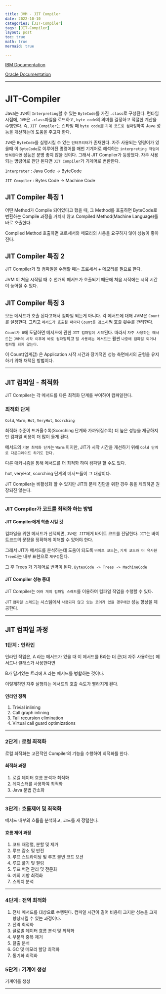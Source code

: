 ```yaml
---

title: JVM - JIT Compiler
date: 2022-10-10
categories: [JIT-Compiler]
tags: [JIT-Compiler]
layout: post
toc: true
math: true
mermaid: true

---
```


[IBM Documentation](https://www.ibm.com/docs/en/ztpf/1.1.0.15?topic=reference-jit-compiler)

[Oracle Documentation](https://docs.oracle.com/javase/specs/jvms/se8/html/index.html)

---

# JIT-Compiler

Java는 `JVM`이 `Interpreting`할 수 있는 `ByteCode`를 가진 `.class`로 구성된다. 런타임 시점에, `JVM`은 `.class`파일을 로드하고, `byte code`의 의미를 결정하고 적절한 계산을 수행한다. 즉, `JIT Compiler`는 런타임 때 `byte code`를 `기계 코드로 컴파일`하여 Java 성능을 개선하는데 도움을 주고자 한다.

`JVM`은 `ByteCode`를 실행시킬 수 있는 `인터프리터`가 존재한다. 자주 사용되는 명령어가 있을때 이 `ByteCode`로 이루어진 명령어를 매번 기계어로 해석하는 `interpreting 작업이 반복된다면` 성능은 분명 좋지 않을 것이다. 그래서 JIT Compiler가 등장했다. 자주 사용되는 명령어로 판단 된다면 `JIT Compiler`가 기계어로 변환한다.

`Interpreter` : Java Code -> ByteCode

`JIT Compiler` : Bytes Code -> Machine Code

## JIT Compiler 특징 1

어떤 Method가 Compile 되어있다고 했을 때, 그 Method를 호출하면 ByteCode로 변환하는 Compile 과정을 거치지 않고 Compiled Method(Machine Language)를 바로 호출한다.

Compiled Method 호출하면 프로세서와 메모리의 사용을 요구하지 않아 성능이 좋아진다.

## JIT Compiler 특징 2

JIT Compiler가 첫 컴파일을 수행할 때는 프로세서 + 메모리를 필요로 한다.

JVM 이 처음 시작될 때 수 천개의 메서드가 호출되기 때문에 처음 시작에는 시작 시간이 늦어질 수 있다.

## JIT Compiler 특징 3

모든 메서드가 호출 된다고해서 컴파일 되는게 아니다. 각 메서드에 대해 JVM은 `Count`를 설정한다. 그리고 `메서드가 호출될 때마다` `Count를 감소`시켜 호출 횟수를 관리한다.

`Count가 0`에 도달하면 메서드에 관한 `JIT 컴파일이 시작`된다. 따라서 `자주 사용하는 메서드`는 `JVM의 시작 이후에 바로 컴파일`되고 `덜 사용하는 메서드`는 훨씬 `나중에 컴파일 되거나 컴파일 되지 않는다.`

이 Count(임계값) 은 Application 시작 시간과 장기적인 성능 측면에서의 균형을 유지하기 위해 채택된 방법이다.

---

## JIT 컴파일 - 최적화

JIT Compiler는 각 메서드를 다른 최적화 단계를 부여하여 컴파일한다.

### 최적화 단계

`Cold`, `Warm`, `Hot`, `VeryHot`, `Scorching`

최적화 수준이 뜨거울수록(Scorching 단계와 가까워질수록) 더 높은 성능을 제공하지만 컴파일 비용이 더 많이 들게 된다.

메서드의 `기본 최적화 단계`는 `Warm` 이지만, JIT가 시작 시간을 개선하기 위해 `Cold 단계로 다운그레이드 하기도 한다.`

다른 매커니즘을 통해 메서드를 더 최적화 하여 컴파일 할 수도 있다.

hot, veryHot, scorching 단계의 메서드들이 그 대상이다.

JIT Compiler는 비활성화 할 수 있지만 JIT의 문제 진단을 위한 경우 등을 제외하곤 권장되진 않는다.

---

### JIT Compiler가 코드를 최적화 하는 방법

#### JIT Compiler에게 학습 시킬 것

컴파일을 위한 메서드가 선택되면, `JVM은 JIT`에게 바이트 코드를 전달한다. `JIT`는 바이트코드의 문장을 정확하게 이해할 수 있어야 한다.

그래서 JIT가 메서드를 분석하는데 도움이 되도록 `바이트 코드`는, `기계 코드와 더 유사한 Tree`라는 내부 표현으로 `재구성`된다.

그 후 Trees 가 기계어로 번역이 된다. `BytesCode -> Trees -> MachineCode`

#### JIT Compiler 성능 증대

JIT Compiler는 `여러 개의 컴파일 스레드`를 이용하여 컴파일 작업을 수행할 수 있다.

JIT `컴파일 스레드`는 시스템에서 `사용되지 않고 있는 코어가 있을 경우에만` 성능 향상을 제공한다.

---

## JIT 컴파일 과정

### 1단계 : 인라인

인라인 작업은, A 라는 메서드가 있을 때 이 메서드를 B라는 더 큰(더 자주 사용하는) 메서드나 클래스가 사용한다면

B가 담겨있는 트리에 A 라는 메서드를 병합하는 것이다.

이렇게하면 자주 실행되는 메서드의 호출 속도가 빨라지게 된다.

#### 인라인 정책

1. Trivial inlining
2. Call graph inlining
3. Tail recursion elimination
4. Virtual call guard optimizations

---

### 2단계 : 로컬 최적화

로컬 최적화는 고전적인 Compiler의 기능을 수행하여 최적화를 한다.

#### 최적화 과정

1. 로컬 데이터 흐름 분석과 최적화
2. 레지스터를 사용하여 최적화
3. Java 문법 간소화

---

### 3단계 : 흐름제어 및 최적화

메서드 내부의 흐름을 분석하고, 코드를 재 정렬한다.

#### 흐름 제어 과정

1. 코드 재정렬, 분할 및 제거
2. 루프 감소 및 반전
3. 루프 스트라이딩 및 루프 불변 코드 모션
4. 루프 풀기 및 필링
5. 루프 버전 관리 및 전문화
6. 예외 지향 최적화
7. 스위치 분석

---

### 4단계 : 전역 최적화

1. 전체 메서드를 대상으로 수행된다. 컴파일 시간이 길어 비용이 크지만 성능을 크게 향상시킬 수 있는 과정이다.
2. 전역 최적화
3. 글로벌 데이터 흐름 분석 및 최적화
4. 부분적 중복 제거
5. 탈출 분석
6. GC 및 메모리 할당 최적화
7. 동기화 최적화

### 5단계 : 기계어 생성

기계어를 생성

---
